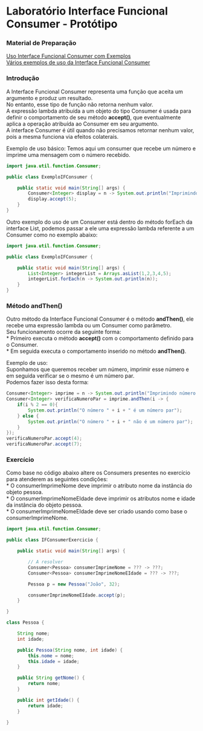 # Laboratório Interface Funcional Consumer - Protótipo

### Material de Preparação
[Uso Interface Funcional Consumer com Exemplos](https://www.geeksforgeeks.org/java-8-consumer-interface-in-java-with-examples/)<br/>
[Vários exemplos de uso da Interface Funcional Consumer](https://www.programcreek.com/java-api-examples/?api=java.util.function.Consumer)

### Introdução
A Interface Funcional Consumer representa uma função que aceita um argumento e produz um resultado.
<br/>No entanto, esse tipo de função não retorna nenhum valor.
<br/>A expressão lambda atribuída a um objeto do tipo Consumer é usada para definir o comportamento de seu método **accept()**, que eventualmente aplica a operação atribuída ao Consumer em seu argumento.
<br/>A interface Consumer é útil quando não precisamos retornar nenhum valor, pois a mesma funciona via efeitos colaterais.

Exemplo de uso básico:
Temos aqui um consumer que recebe um número e imprime uma mensagem com o número recebido.
```java
import java.util.function.Consumer;

public class ExemploIFConsumer {

    public static void main(String[] args) {
        Consumer<Integer> display = n -> System.out.println("Imprimindo número: " + n);
        display.accept(5);
    }
}
```

Outro exemplo do uso de um Consumer está dentro do método forEach da interface List, podemos passar a ele uma expressão lambda referente a um Consumer como no exemplo abaixo:
```java
import java.util.function.Consumer;

public class ExemploIFConsumer {

    public static void main(String[] args) {
        List<Integer> integerList = Arrays.asList(1,2,3,4,5);
        integerList.forEach(n -> System.out.println(n));
    }
}
```

### Método andThen()
Outro método da Interface Funcional Consumer é o método **andThen()**, ele recebe uma expressão lambda ou um Consumer como parâmetro.
<br/>Seu funcionamento ocorre da seguinte forma:
<br/> * Primeiro executa o método **accept()** com o comportamento definido para o Consumer.
<br/> * Em seguida executa o comportamento inserido no método **andThen()**.

Exemplo de uso:
<br/>Suponhamos que queremos receber um número, imprimir esse número e em seguida verificar se o mesmo é um número par. 
<br/>Podemos fazer isso desta forma:
```java
Consumer<Integer> imprime = n -> System.out.println("Imprimindo número: " + n);
Consumer<Integer> verificaNumeroPar = imprime.andThen(i -> {
    if(i % 2 == 0){
        System.out.println("O número " + i + " é um número par");
    } else {
        System.out.println("O número " + i + " não é um número par");
    }
});
verificaNumeroPar.accept(4);
verificaNumeroPar.accept(7);
```

### Exercício
Como base no código abaixo altere os Consumers presentes no exercício para atenderem as seguintes condições:
<br/> * O consumerImprimeNome deve imprimir o atributo nome da instância do objeto pessoa.
<br/> * O consumerImprimeNomeEIdade deve imprimir os atributos nome e idade da instância do objeto pessoa.
<br/> * O consumerImprimeNomeEIdade deve ser criado usando como base o consumerImprimeNome. 
```java
import java.util.function.Consumer;

public class IFConsumerExercicio {

    public static void main(String[] args) {

        // A resolver
        Consumer<Pessoa> consumerImprimeNome = ??? -> ???;
        Consumer<Pessoa> consumerImprimeNomeEIdade = ??? -> ???;

        Pessoa p = new Pessoa("João", 32);

        consumerImprimeNomeEIdade.accept(p);
    }

}

class Pessoa {

    String nome;
    int idade;

    public Pessoa(String nome, int idade) {
        this.nome = nome;
        this.idade = idade;
    }

    public String getNome() {
        return nome;
    }

    public int getIdade() {
        return idade;
    }

}
```